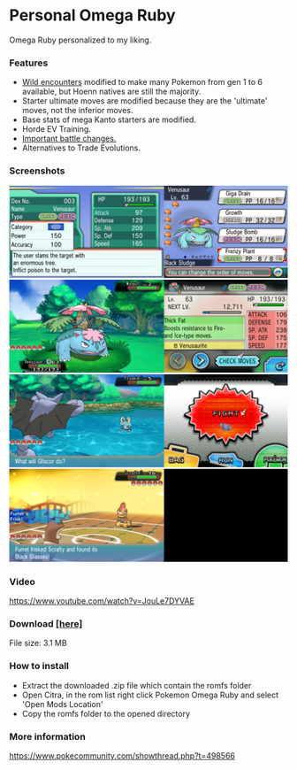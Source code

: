 # Personal Omega Ruby
Omega Ruby personalized to my liking.

### Features
- <a href="https://anoname112.github.io/Personal-Omega-Ruby/">Wild encounters</a> modified to make many Pokemon from gen 1 to 6 available, but Hoenn natives are still the majority.
- Starter ultimate moves are modified because they are the 'ultimate' moves, not the inferior moves.
- Base stats of mega Kanto starters are modified.
- Horde EV Training.
- <a href="https://github.com/Anoname112/Personal-Omega-Ruby/blob/main/Important%20Battles.txt">Important battle changes.</a>
- Alternatives to Trade Evolutions.

### Screenshots
<img src="https://raw.githubusercontent.com/Anoname112/Personal-Omega-Ruby/main/images/FrenzyPlant.png">
<img src="https://raw.githubusercontent.com/Anoname112/Personal-Omega-Ruby/main/images/SpeedBuff.png">
<img src="https://raw.githubusercontent.com/Anoname112/Personal-Omega-Ruby/main/images/WildEncounter.png">
<img src="https://raw.githubusercontent.com/Anoname112/Personal-Omega-Ruby/main/images/TrainerChanges.png">

### Video
https://www.youtube.com/watch?v=JouLe7DYVAE

### Download <a href="https://anoname112.github.io/Personal-Omega-Ruby/PersonalOmegaRuby.zip">[here]</a>
File size: 3.1 MB

### How to install
- Extract the downloaded .zip file which contain the romfs folder
- Open Citra, in the rom list right click Pokemon Omega Ruby and select 'Open Mods Location'
- Copy the romfs folder to the opened directory

### More information
https://www.pokecommunity.com/showthread.php?t=498566

<!--
[CENTER][SIZE="5"][B]Personal Omega Ruby[/B][/SIZE]
[SIZE="2"]Omega Ruby personalized to my liking[/SIZE][/CENTER]

[SIZE="4"][B]Introduction[/B][/SIZE]
Omega Ruby is a game that have everything I like. All the Megas, Gengar with Levitate, but no Z-moves or DMax. That's why I chose it to personalize. The goal is to make Omega Ruby a more fulfilling experience. Improving the game's repeatability and Nuzloke playthrough with the modified wild encounters.

[SIZE="4"][B]Features[/B][/SIZE]
[LIST]
[*][URL="https://anoname112.github.io/Personal-Omega-Ruby/"]Wild encounters[/URL] modified to make many Pokemon from gen 1 to 6 available, but Hoenn natives are still the majority.
[*]Starter ultimate moves are modified because they are the 'ultimate' moves, not the inferior moves.
[SPOILER][SIZE="2"]100 Accuracy, no recharge, and added effect.[/SIZE][/SPOILER]
[*]Base stats of mega Kanto starters are modified.
[SPOILER][B][SIZE="2"]Mega Venusaur:[/B] -10 Attack, +10 Speed
[B]Mega Charizard X:[/B] -10 SpAttack, +10 Speed
[B]Mega Charizard Y:[/B] -10 Attack, +10 Speed
[B]Mega Blastoise:[/B] -10 Attack, +10 Speed[/SIZE][/SPOILER]
[*]Horde EV training.
[SPOILER][SIZE="2"][B]Route 101:[/B] Zigzagoon, Speed
[B]Route 112:[/B] Machop, Attack
[B]Route 113:[/B] Spinda, SpAttack
[B]Route 116:[/B] Nincada, Defense
[B]Rusturf Tunnel:[/B] Whismur, HP
[B]Petalburg Woods:[/B] Hoppip, SpDefense[/SIZE][/SPOILER]
[*][URL="https://github.com/Anoname112/Personal-Omega-Ruby/blob/main/Important%20Battles.txt"]Important Battle changes.[/URL]
[*]Alternatives to Trade Evolutions.
[SPOILER][SIZE="2"]Poliwhirl → Politoed, Level up holding King's Rock
Kadabra → Alakazam, Level 38
Machoke → Machamp, Level 38
Graveler → Golem, Level 38
Slowpoke → Slowking, Level up holding King's Rock
Haunter → Gengar, Level 38
Onix → Steelix, Level up holding Metal Coat
Rhydon → Rhyperior, Level up holding Protector
Seadra → Kingdra, Level up holding Dragon Scale
Scyther → Scizor, Level up holding Metal Coat
Electabuzz → Electivire, Level up holding Electirizer
Magmar → Magmortar, Level up holding Magmarizer
Porygon → Porygon2, Level up holding Upgrade
Porygon2 → Porygon-Z, Level up holding Dubious Disc
Feebas → Milotic, Level up holding Prism Scale
Dusclops → Dusknoir, Level up holding Reaper Cloth
Clamperl → Huntail, Level up holding Deep Sea Tooth
Clamperl → Gorebyss, Level up holding Deep Sea Scale
Boldore → Gigalith, Level 38
Gurdurr → Conkeldurr, Level 38
Karrablast → Escavalier, Level up with Shelmet in party
Shelmet → Accelgor, Level up with Karrablast in party
Spritzee → Aromatisse, Level up holding Sachet
Swirlix → Slurpuff, Level up holding Whipped Dream
Phantump → Trevenant, Level 32
Pumpkaboo → Gourgeist, Level 32[/SIZE][/SPOILER]
[/LIST]

[SIZE="4"][B]Screenshots[/B][/SIZE]
[SPOILER]Ultimate Moves
[IMG]https://raw.githubusercontent.com/Anoname112/Personal-Omega-Ruby/main/images/FrenzyPlant.png[/IMG]

Kanto Mega Base Stats
[IMG]https://raw.githubusercontent.com/Anoname112/Personal-Omega-Ruby/main/images/SpeedBuff.png[/IMG]

Wild Encounter
[IMG]https://raw.githubusercontent.com/Anoname112/Personal-Omega-Ruby/main/images/WildEncounter.png[/IMG]

Important Battle
[IMG]https://raw.githubusercontent.com/Anoname112/Personal-Omega-Ruby/main/images/TrainerChanges.png[/IMG][/SPOILER]

[SIZE="4"][B]Download [URL="https://anoname112.github.io/Personal-Omega-Ruby/PersonalOmegaRuby.zip"][here][/URL][/B][/SIZE]
[SIZE="2"]File size: 3.1 MB[/SIZE]

[SIZE="4"][B]How to install[/B][/SIZE]
[LIST=1]
[*]Extract the downloaded .zip file which contain the romfs folder
[*]Open Citra, in the rom list right click Pokemon Omega Ruby and select 'Open Mods Location'
[*]Copy the romfs folder to the opened directory
[/LIST]

[SIZE="4"][B]Credits[/B][/SIZE]
Kurt for the pk3DS.
-->
